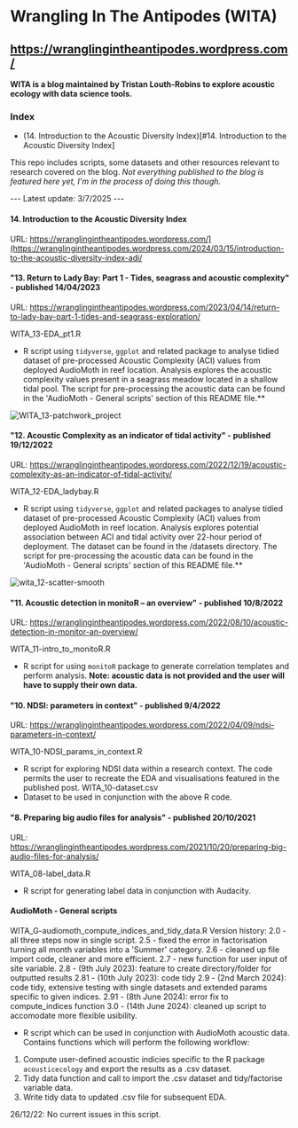 # Wrangling In The Antipodes (WITA)
## https://wranglingintheantipodes.wordpress.com/

**WITA is a blog maintained by Tristan Louth-Robins to explore acoustic ecology with data science tools.**

### Index
- (14. Introduction to the Acoustic Diversity Index)[#14. Introduction to the Acoustic Diversity Index]

This repo includes scripts, some datasets and other resources relevant to research covered on the blog. *Not everything published to the blog is featured here yet, I'm in the process of doing this though.* 

--- Latest update: 3/7/2025 ---

#### 14. Introduction to the Acoustic Diversity Index
URL: https://wranglingintheantipodes.wordpress.com/](https://wranglingintheantipodes.wordpress.com/2024/03/15/introduction-to-the-acoustic-diversity-index-adi/

#### "13. Return to Lady Bay: Part 1 - Tides, seagrass and acoustic complexity" - published 14/04/2023
URL: https://wranglingintheantipodes.wordpress.com/2023/04/14/return-to-lady-bay-part-1-tides-and-seagrass-exploration/

WITA_13-EDA_pt1.R
- R script using `tidyverse`, `ggplot` and related package to analyse tidied dataset of pre-processed Acoustic Complexity (ACI) values from deployed AudioMoth in reef location. Analysis explores the acoustic complexity values present in a seagrass meadow located in a shallow tidal pool. The script for pre-processing the acoustic data can be found in the 'AudioMoth - General scripts' section of this README file.**

![WITA_13-patchwork_project](https://user-images.githubusercontent.com/62044678/232259527-899b6ab7-3d50-4de7-9d9c-08524a28961a.png)

#### "12. Acoustic Complexity as an indicator of tidal activity" - published 19/12/2022
URL: https://wranglingintheantipodes.wordpress.com/2022/12/19/acoustic-complexity-as-an-indicator-of-tidal-activity/

WITA_12-EDA_ladybay.R
- R script using `tidyverse`, `ggplot` and related packages to analyse tidied dataset of pre-processed Acoustic Complexity (ACI) values from deployed AudioMoth in reef location. Analysis explores potential association between ACI and tidal activity over 22-hour period of deployment. The dataset can be found in the /datasets directory. The script for pre-processing the acoustic data can be found in the 'AudioMoth - General scripts' section of this README file.**

![wita_12-scatter-smooth](https://user-images.githubusercontent.com/62044678/231952164-102b760e-e0be-46a8-9e7d-d44393b43edd.png)

#### "11. Acoustic detection in monitoR – an overview" - published 10/8/2022
URL: https://wranglingintheantipodes.wordpress.com/2022/08/10/acoustic-detection-in-monitor-an-overview/

WITA_11-intro_to_monitoR.R
- R script for using `monitoR` package to generate correlation templates and perform analysis. **Note: acoustic data is not provided and the user will have to supply their own data.**

#### "10. NDSI: parameters in context" - published 9/4/2022
URL: https://wranglingintheantipodes.wordpress.com/2022/04/09/ndsi-parameters-in-context/

WITA_10-NDSI_params_in_context.R
- R script for exploring NDSI data within a research context. The code permits the user to recreate the EDA and visualisations featured in the published post.
WITA_10-dataset.csv
- Dataset to be used in conjunction with the above R code.

#### "8. Preparing big audio files for analysis" - published 20/10/2021
URL: https://wranglingintheantipodes.wordpress.com/2021/10/20/preparing-big-audio-files-for-analysis/

WITA_08-label_data.R 
- R script for generating label data in conjunction with Audacity.

#### AudioMoth - General scripts

WITA_G-audiomoth_compute_indices_and_tidy_data.R 
Version history:
2.0 - all three steps now in single script.
2.5 - fixed the error in factorisation turning all month variables into a 'Summer' category.
2.6 - cleaned up file import code, cleaner and more efficient.
2.7 - new function for user input of site variable.
2.8 - (9th July 2023): feature to create directory/folder for outputted results
2.81 - (10th July 2023): code tidy
2.9 - (2nd March 2024): code tidy, extensive testing with single datasets and extended params specific to given indices.
2.91 - (8th June 2024): error fix to compute_indices function
3.0 - (14th June 2024): cleaned up script to accomodate more flexible usibility.

- R script which can be used in conjunction with AudioMoth acoustic data. Contains functions which will perform the following workflow:
1) Compute user-defined acoustic indicies specific to the R package `acousticecology` and export the results as a .csv dataset.
2) Tidy data function and call to import the .csv dataset and tidy/factorise variable data.
3) Write tidy data to updated .csv file for subsequent EDA.

26/12/22: No current issues in this script.


